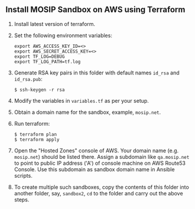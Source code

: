## Install MOSIP Sandbox on AWS using Terraform

1. Install latest version of terraform. 

1. Set the following environment variables:
    ```
    export AWS_ACCESS_KEY_ID=<>
    export AWS_SECRET_ACCESS_KEY=<>
    export TF_LOG=DEBUG
    export TF_LOG_PATH=tf.log  
    ```
1. Generate RSA key pairs in this folder with default names `id_rsa` and `id_rsa.pub`:
    ```
    $ ssh-keygen -r rsa
    ```
1. Modify the variables in `variables.tf` as per your setup. 

1. Obtain a domain name for the sandbox, example, `mosip.net`.   

1. Run terraform:
    ```
    $ terraform plan
    $ terraform apply
    ```
1. Open the "Hosted Zones" console of AWS. Your domain name (e.g. `mosip.net`) should be listed there.  Assign a subdomain like `qa.mosip.net` to point to public IP address ('A') of console machine on AWS Route53 Console.  Use this subdomain as sandbox domain name in Ansible scripts.

1. To create multiple such sandboxes, copy the contents of this folder into another folder, say, `sandbox2`, `cd` to the folder and carry out the above steps. 


